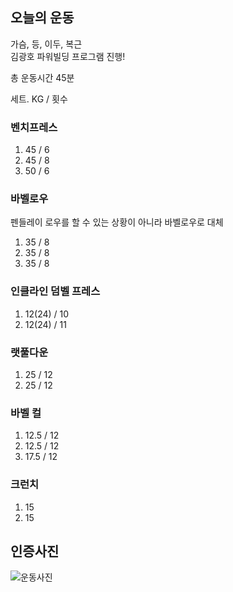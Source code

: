 ## 오늘의 운동
가슴, 등, 이두, 복근 <br>
김광호 파워빌딩 프로그램 진행!

총 운동시간 45분 <br>

세트. KG / 횟수
### 벤치프레스
1. 45 / 6
2. 45 / 8
3. 50 / 6

### 바벨로우
펜들레이 로우를 할 수 있는 상황이 아니라 바벨로우로 대체
1. 35 / 8
2. 35 / 8
3. 35 / 8

### 인클라인 덤벨 프레스
1. 12(24) / 10
2. 12(24) / 11

### 랫풀다운
1. 25 / 12
2. 25 / 12

### 바벨 컬
1. 12.5 / 12
2. 12.5 / 12
3. 17.5 / 12

### 크런치
1. 15
2. 15

## 인증사진
![운동사진](https://user-images.githubusercontent.com/49548908/94813672-47d64500-0433-11eb-8a22-29e99d6e54f1.jpg)
